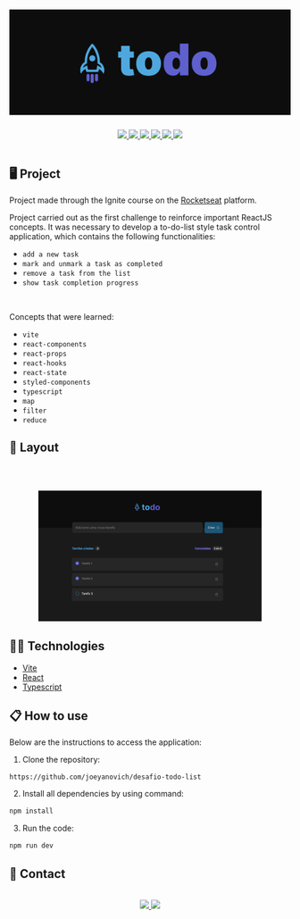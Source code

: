<h1 align="center">
   <img src="./public/readme/todo-list.png">
</h1>

<div align="center">
   <a href="#desktop_computer-project">
      <img src="https://img.shields.io/badge/PROJECT-4EA8DE?style=for-the-badge&logo=react&logoColor=white" />
   </a>
   <a href="#nail_care-layout">
      <img src="https://img.shields.io/badge/LAYOUT-5E60CE?style=for-the-badge&logo=CSS3&logoColor=white" />
   </a>
   <a href="#technologist-technologies">
      <img src="https://img.shields.io/badge/TECHNOLOGIES-4EA8DE?style=for-the-badge&logo=codacy&logoColor=white
" />
   </a>
   <a href="#clipboard-how-to-use">
      <img src="https://img.shields.io/badge/HOW_TO_USE-5E60CE?style=for-the-badge&logo=visual-studio-code&logoColor=white" />
   </a>
   <a href="#speech_balloon-contact">
      <img src="https://img.shields.io/badge/CONTACT-4EA8DE?style=for-the-badge&logo=maildotru&logoColor=white" />
   </a>
   <a href="https://desafio-todo-list-one.vercel.app/">
      <img src="https://img.shields.io/badge/SEE_THE_PROJECT-5E60CE?style=for-the-badge&logo=vercel&logoColor=white" />
   </a>
</div>
<br>

## :desktop_computer: Project

Project made through the Ignite course on the [Rocketseat](https://app.rocketseat.com.br/cart/rocketseat-one-black-month-lote-02?referral=joeyanovich&utm_source=platform&utm_medium=organic&utm_campaign=venda&utm_term=mgm&utm_content=indication-lp_one) platform.

Project carried out as the first challenge to reinforce important ReactJS concepts.
It was necessary to develop a to-do-list style task control application, which contains the following functionalities:
- `add a new task`
- `mark and unmark a task as completed`
- `remove a task from the list`
- `show task completion progress`
<br>



Concepts that were learned:

- `vite`
- `react-components`
- `react-props`
- `react-hooks`
- `react-state`
- `styled-components`
- `typescript`
- `map`
- `filter`
- `reduce`


## :nail_care: Layout

<br><br>

<div align=center>
<img src="./public/readme/project.png" width="400px" />
</div>


## :technologist: Technologies

- [Vite](https://vitejs.dev/)
- [React](https://react.dev/)
- [Typescript](https://www.typescriptlang.org/)


## :clipboard: How to use

Below are the instructions to access the application:

1. Clone the repository: 
```bash 
https://github.com/joeyanovich/desafio-todo-list
```
2. Install all dependencies by using command:
```bash
npm install
```
3. Run the code:
```bash
npm run dev
```


## :speech_balloon: Contact

<br>
<div align="center">
   <a href="mailto:joedison.dias@gmail.com">
      <img src="https://img.shields.io/badge/EMAIL-4EA8DE?style=for-the-badge&logo=gmail&logoColor=white" />
   </a>
   <a href="https://www.linkedin.com/in/joedisondias/" target="_blank">
      <img src="https://img.shields.io/badge/LINKEDIN-5E60CE?style=for-the-badge&logo=linkedin&logoColor=white" />
   </a>
</div>